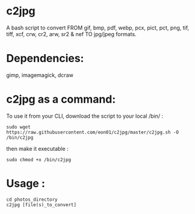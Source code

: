 c2jpg
=====
A bash script to convert FROM gif, bmp, pdf, webp, pcx, pict, pct, png, tif, tiff, xcf, crw, cr2, arw, sr2 & nef TO jpg/jpeg formats.


Dependencies:
=====
gimp, imagemagick, dcraw

c2jpg as a command:
=====
To use it from your CLI, download the script to your local /bin/ :

```
sudo wget https://raw.githubusercontent.com/eon01/c2jpg/master/c2jpg.sh -O /bin/c2jpg
```

then make it executable :  

```
sudo chmod +x /bin/c2jpg
```

Usage :
=====

```
cd photos_directory
c2jpg [file(s)_to_convert]
```
